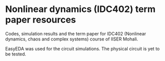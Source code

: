 # Nonlinear dynamics (IDC402) term paper resources

 Codes, simulation results and the term paper for IDC402 (Nonlinear dynamics, chaos and complex systems) course of IISER Mohali.

 EasyEDA was used for the circuit simulations. The physical circuit is yet to be tested.
